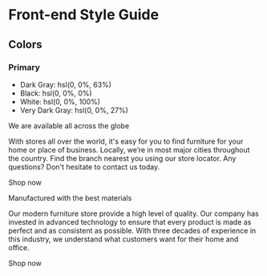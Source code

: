 # Front-end Style Guide

## Colors

### Primary

- Dark Gray: hsl(0, 0%, 63%)
- Black: hsl(0, 0%, 0%)
- White: hsl(0, 0%, 100%)
- Very Dark Gray: hsl(0, 0%, 27%)


We are available all across the globe

With stores all over the world, it's easy for you to find furniture for your home or place of business.
Locally, we’re in most major cities throughout the country. Find the branch nearest you using our
store locator. Any questions? Don't hesitate to contact us today.

Shop now

Manufactured with the best materials

Our modern furniture store provide a high level of quality. Our company has invested in advanced technology
to ensure that every product is made as perfect and as consistent as possible. With three decades of
experience in this industry, we understand what customers want for their home and office.

Shop now
